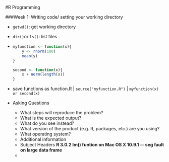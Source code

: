 #R Programming

###Week 1: Writing code/ setting your working directory

* `getwd()`: get working directory

* `dir()`or `ls()`: list files

* ```R
  myfunction <- function(x){
      y <- rnorm(100)
      mean(y)
  }
  
  second <- function(x){
      x + norm(length(x))
  }
  ```

* save functions as function.R | `source("myfunction.R")` | `myfunction(x) or second(x)` 

* Asking Questions

  * What steps will reproduce the problem?
  * What is the expected output?
  * What do you see instead?
  * What version of the product (e.g. R, packages, etc.) are you using?
  * What operating system?
  * Additional information
  * Subject Headers **R 3.0.2 Im() funtion on Mac OS X 10.9.1 -- seg fault on large data frame** 
  * 
